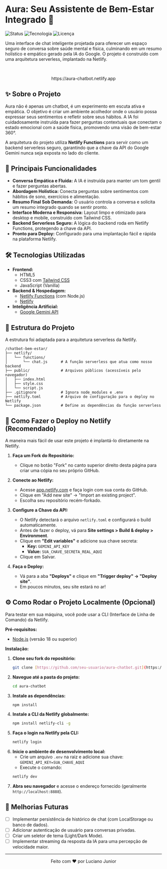 # Aura: Seu Assistente de Bem-Estar Integrado 💬

![Status](https://img.shields.io/badge/status-ativo-brightgreen.svg)
![Tecnologia](https://img.shields.io/badge/hospedagem-Netlify-00C7B7.svg)
![Licença](https://img.shields.io/badge/licença-MIT-blue.svg)

Uma interface de chat inteligente projetada para oferecer um espaço seguro de conversa sobre saúde mental e física, culminando em um resumo holístico e empático gerado pela IA do Google. O projeto é construído com uma arquitetura serverless, implantado na Netlify.

</br>

<p align="center">
  https://aura-chatbot.netlify.app
</p>

## ✨ Sobre o Projeto

Aura não é apenas um chatbot, é um experimento em escuta ativa e empática. O objetivo é criar um ambiente acolhedor onde o usuário possa expressar seus sentimentos e refletir sobre seus hábitos. A IA foi cuidadosamente instruída para fazer perguntas contextuais que conectam o estado emocional com a saúde física, promovendo uma visão de bem-estar 360°.

A arquitetura do projeto utiliza **Netlify Functions** para servir como um backend serverless seguro, garantindo que a chave da API do Google Gemini nunca seja exposta no lado do cliente.

## 🚀 Principais Funcionalidades

-   **Conversa Empática e Fluida:** A IA é instruída para manter um tom gentil e fazer perguntas abertas.
-   **Abordagem Holística:** Conecta perguntas sobre sentimentos com hábitos de sono, exercícios e alimentação.
-   **Resumo Final Sob Demanda:** O usuário controla a conversa e solicita um resumo integrado quando se sentir pronto.
-   **Interface Moderna e Responsiva:** Layout limpo e otimizado para desktop e mobile, construído com Tailwind CSS.
-   **Backend Serverless Seguro:** A lógica do backend roda em Netlify Functions, protegendo a chave da API.
-   **Pronto para Deploy:** Configurado para uma implantação fácil e rápida na plataforma Netlify.

## 🛠️ Tecnologias Utilizadas

-   **Frontend:**
    -   HTML5
    -   CSS3 com [Tailwind CSS](https://tailwindcss.com/)
    -   JavaScript (Vanilla)
-   **Backend & Hospedagem:**
    -   [Netlify Functions](https://www.netlify.com/products/functions/) (com Node.js)
    -   [Netlify](https://www.netlify.com/)
-   **Inteligência Artificial:**
    -   [Google Gemini API](https://ai.google.dev/)

## 📁 Estrutura do Projeto

A estrutura foi adaptada para a arquitetura serverless da Netlify.


```text
/chatbot-bem-estar/
├── netlify/
│   └── functions/
│       └── chat.js      # A função serverless que atua como nosso backend
├── public/              # Arquivos públicos (acessíveis pelo navegador)
│   ├── index.html
│   ├── style.css
│   └── script.js
├── .gitignore           # Ignora node_modules e .env
├── netlify.toml         # Arquivo de configuração para o deploy no Netlify
└── package.json         # Define as dependências da função serverless
```

## 🚀 Como Fazer o Deploy no Netlify (Recomendado)

A maneira mais fácil de usar este projeto é implantá-lo diretamente na Netlify.

1.  **Faça um Fork do Repositório:**
    -   Clique no botão "Fork" no canto superior direito desta página para criar uma cópia no seu próprio GitHub.

2.  **Conecte ao Netlify:**
    -   Acesse [app.netlify.com](https://app.netlify.com/) e faça login com sua conta do GitHub.
    -   Clique em "Add new site" -> "Import an existing project".
    -   Escolha seu repositório recém-forkado.

3.  **Configure a Chave da API:**
    -   O Netlify detectará o arquivo `netlify.toml` e configurará o build automaticamente.
    -   Antes de fazer o deploy, vá para **Site settings > Build & deploy > Environment**.
    -   Clique em **"Edit variables"** e adicione sua chave secreta:
        -   **Key:** `GEMINI_API_KEY`
        -   **Value:** `SUA_CHAVE_SECRETA_REAL_AQUI`
    -   Clique em Salvar.

4.  **Faça o Deploy:**
    -   Vá para a aba **"Deploys"** e clique em **"Trigger deploy" -> "Deploy site"**.
    -   Em poucos minutos, seu site estará no ar!

## ⚙️ Como Rodar o Projeto Localmente (Opcional)

Para testar em sua máquina, você pode usar a CLI (Interface de Linha de Comando) da Netlify.

**Pré-requisitos:**
-   [Node.js](https://nodejs.org/) (versão 18 ou superior)

**Instalação:**
1.  **Clone seu fork do repositório:**
    ```sh
    git clone [https://github.com/seu-usuario/aura-chatbot.git](https://github.com/seu-usuario/aura-chatbot.git)
    ```
2.  **Navegue até a pasta do projeto:**
    ```sh
    cd aura-chatbot
    ```
3.  **Instale as dependências:**
    ```sh
    npm install
    ```
4.  **Instale a CLI da Netlify globalmente:**
    ```sh
    npm install netlify-cli -g
    ```
5.  **Faça o login na Netlify pela CLI:**
    ```sh
    netlify login
    ```
6.  **Inicie o ambiente de desenvolvimento local:**
    -   Crie um arquivo `.env` na raiz e adicione sua chave: `GEMINI_API_KEY=SUA_CHAVE_AQUI`
    -   Execute o comando:
    ```sh
    netlify dev
    ```
7.  **Abra seu navegador** e acesse o endereço fornecido (geralmente `http://localhost:8888`).

## 🔮 Melhorias Futuras

-   [ ] Implementar persistência de histórico de chat (com LocalStorage ou banco de dados).
-   [ ] Adicionar autenticação de usuário para conversas privadas.
-   [ ] Criar um seletor de tema (Light/Dark Mode).
-   [ ] Implementar streaming da resposta da IA para uma percepção de velocidade maior.

---
<p align="center">
  Feito com ❤️ por Luciano Junior
</p>
